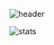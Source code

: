 ![header](https://capsule-render.vercel.app/api?type=cylinder&color=gradient&height=300&section=header&text=WELCOME&fontSize=80&animation=twinkling&descAlignY=30&them=gruvbox_light)


![stats](https://github-readme-stats-git-masterrstaa-rickstaa.vercel.app/api?username=hhhhjjj11&&show_icons=true&theme=dark)



<!--
**hhhhjjj11/hhhhjjj11** is a ✨ _special_ ✨ repository because its `README.md` (this file) appears on your GitHub profile.

Here are some ideas to get you started:

- 🔭 I’m currently working on ...
- 🌱 I’m currently learning ...
- 👯 I’m looking to collaborate on ...
- 🤔 I’m looking for help with ...
- 💬 Ask me about ...
- 📫 How to reach me: ...
- 😄 Pronouns: ...
- ⚡ Fun fact: ...
-->
